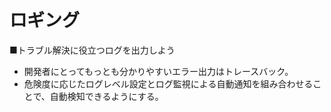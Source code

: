 # ロギング

■トラブル解決に役立つログを出力しよう
- 開発者にとってもっとも分かりやすいエラー出力はトレースバック。
- 危険度に応じたログレベル設定とログ監視による自動通知を組み合わせることで、自動検知できるようにする。

